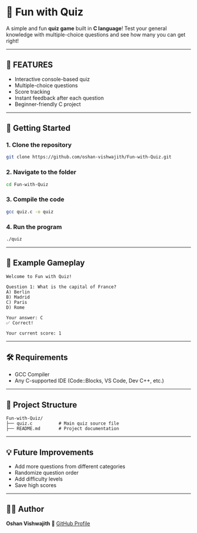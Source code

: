 # 🎯 Fun with Quiz

A simple and fun **quiz game** built in **C language**!
Test your general knowledge with multiple-choice questions and see how many you can get right!

---

## 🧠 FEATURES

* Interactive console-based quiz
* Multiple-choice questions
* Score tracking
* Instant feedback after each question
* Beginner-friendly C project

---

## 🚀 Getting Started

### 1. Clone the repository

```bash
git clone https://github.com/oshan-vishwajith/Fun-with-Quiz.git
```

### 2. Navigate to the folder

```bash
cd Fun-with-Quiz
```

### 3. Compile the code

```bash
gcc quiz.c -o quiz
```

### 4. Run the program

```bash
./quiz
```

---

## 🧩 Example Gameplay

```
Welcome to Fun with Quiz!

Question 1: What is the capital of France?
A) Berlin
B) Madrid
C) Paris
D) Rome

Your answer: C
✅ Correct!

Your current score: 1
```

---

## 🛠️ Requirements

* GCC Compiler
* Any C-supported IDE (Code::Blocks, VS Code, Dev C++, etc.)

---

## 📄 Project Structure

```
Fun-with-Quiz/
├── quiz.c          # Main quiz source file
├── README.md       # Project documentation
```

---

## 💡 Future Improvements

* Add more questions from different categories
* Randomize question order
* Add difficulty levels
* Save high scores

---

## 👨‍💻 Author

**Oshan Vishwajith**
🔗 [GitHub Profile](https://github.com/oshan-vishwajith)
